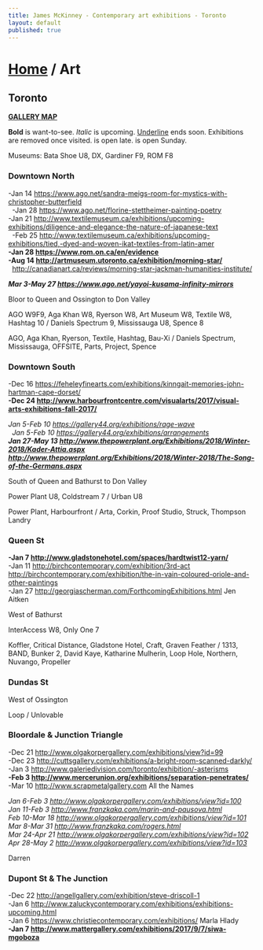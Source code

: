 ```yaml
---
title: James McKinney - Contemporary art exhibitions - Toronto
layout: default
published: true
---
```


# [Home](/) / Art

## Toronto

**[GALLERY MAP](https://www.google.com/maps/d/u/0/edit?mid=1sMiga7vQsqWdqEVQCqHsxjX2jeU)**

<span class="glyphicon glyphicon-info-sign" aria-hidden="true"></span> <strong>Bold</strong> is want-to-see. <em>Italic</em> is upcoming. <u>Underline</u> ends soon. Exhibitions are removed once visited. <span class="glyphicon glyphicon-time" aria-hidden="true"></span> is open late. <span class="glyphicon glyphicon-calendar" aria-hidden="true"></span> is open Sunday.

<span class="glyphicon glyphicon-calendar" aria-hidden="true"></span> <span class="glyphicon glyphicon-time" aria-hidden="true"></span> Museums: Bata Shoe U8, DX, Gardiner F9, ROM F8

### Downtown North

-Jan 14 <https://www.ago.net/sandra-meigs-room-for-mystics-with-christopher-butterfield>  
  -Jan 28 <https://www.ago.net/florine-stettheimer-painting-poetry>  
-Jan 21 <http://www.textilemuseum.ca/exhibitions/upcoming-exhibitions/diligence-and-elegance-the-nature-of-japanese-text>  
  -Feb 25 <http://www.textilemuseum.ca/exhibitions/upcoming-exhibitions/tied,-dyed-and-woven-ikat-textiles-from-latin-amer>  
**-Jan 28 <https://www.rom.on.ca/en/evidence>**  
**-Aug 14 <http://artmuseum.utoronto.ca/exhibition/morning-star/>**  
  <http://canadianart.ca/reviews/morning-star-jackman-humanities-institute/>  

_**Mar 3-May 27 <https://www.ago.net/yayoi-kusama-infinity-mirrors>**_  

<span class="glyphicon glyphicon-info-sign" aria-hidden="true"></span> Bloor to Queen and Ossington to Don Valley

<span class="glyphicon glyphicon-time" aria-hidden="true"></span> AGO W9F9, Aga Khan W8, Ryerson W8, Art Museum W8, Textile W8, Hashtag 10 / Daniels Spectrum 9, Mississauga U8, Spence 8

<span class="glyphicon glyphicon-calendar" aria-hidden="true"></span> AGO, Aga Khan, Ryerson, Textile, Hashtag, Bau-Xi / Daniels Spectrum, Mississauga, OFFSITE, Parts, Project, Spence

### Downtown South

-Dec 16 <https://feheleyfinearts.com/exhibitions/kinngait-memories-john-hartman-cape-dorset/>  
**-Dec 24 <http://www.harbourfrontcentre.com/visualarts/2017/visual-arts-exhibitions-fall-2017/>**  

_Jan 5-Feb 10 <https://gallery44.org/exhibitions/rage-wave>_  
  _Jan 5-Feb 10 <https://gallery44.org/exhibitions/arrangements>_  
_**Jan 27-May 13 <http://www.thepowerplant.org/Exhibitions/2018/Winter-2018/Kader-Attia.aspx> <http://www.thepowerplant.org/Exhibitions/2018/Winter-2018/The-Song-of-the-Germans.aspx>**_  

<span class="glyphicon glyphicon-info-sign" aria-hidden="true"></span> South of Queen and Bathurst to Don Valley

<span class="glyphicon glyphicon-time" aria-hidden="true"></span> Power Plant U8, Coldstream 7 / Urban U8

<span class="glyphicon glyphicon-calendar" aria-hidden="true"></span> Power Plant, Harbourfront / Arta, Corkin, Proof Studio, Struck, Thompson Landry

### Queen St

**-Jan 7 <http://www.gladstonehotel.com/spaces/hardtwist12-yarn/>**  
-Jan 11 <http://birchcontemporary.com/exhibition/3rd-act> <http://birchcontemporary.com/exhibition/the-in-vain-coloured-oriole-and-other-paintings>  
-Jan 27 <http://georgiascherman.com/ForthcomingExhibitions.html> Jen Aitken  

<span class="glyphicon glyphicon-info-sign" aria-hidden="true"></span> West of Bathurst

<span class="glyphicon glyphicon-time" aria-hidden="true"></span> InterAccess W8, Only One 7

<span class="glyphicon glyphicon-calendar" aria-hidden="true"></span> Koffler, Critical Distance, Gladstone Hotel, Craft, Graven Feather / 1313, BAND, Bunker 2, David Kaye, Katharine Mulherin, Loop Hole, Northern, Nuvango, Propeller

### Dundas St

<span class="glyphicon glyphicon-info-sign" aria-hidden="true"></span> West of Ossington

<span class="glyphicon glyphicon-calendar" aria-hidden="true"></span> Loop / Unlovable

### Bloordale & Junction Triangle

-Dec 21 <http://www.olgakorpergallery.com/exhibitions/view?id=99>  
-Dec 23 <http://cuttsgallery.com/exhibitions/a-bright-room-scanned-darkly/>  
-Jan 3 <http://www.galeriedivision.com/toronto/exhibition/-asterisms>  
**-Feb 3 <http://www.mercerunion.org/exhibitions/separation-penetrates/>**  
-Mar 10 <http://www.scrapmetalgallery.com> All the Names  

_Jan 6-Feb 3 <http://www.olgakorpergallery.com/exhibitions/view?id=100>_  
_Jan 11-Feb 3 <http://www.franzkaka.com/marin-and-pausova.html>_  
_Feb 10-Mar 18 <http://www.olgakorpergallery.com/exhibitions/view?id=101>_  
_Mar 8-Mar 31 <http://www.franzkaka.com/rogers.html>_  
_Mar 24-Apr 21 <http://www.olgakorpergallery.com/exhibitions/view?id=102>_  
_Apr 28-May 2 <http://www.olgakorpergallery.com/exhibitions/view?id=103>_  

<span class="glyphicon glyphicon-calendar" aria-hidden="true"></span> Darren

### Dupont St & The Junction

-Dec 22 <http://angellgallery.com/exhibition/steve-driscoll-1>  
-Jan 6 <http://www.zaluckycontemporary.com/exhibitions/exhibitions-upcoming.html>  
-Jan 6 <https://www.christiecontemporary.com/exhibitions/> Marla Hlady  
**-Jan 7 <http://www.mattergallery.com/exhibitions/2017/9/7/siwa-mgoboza>**  
